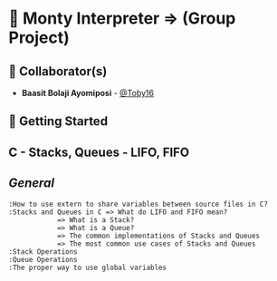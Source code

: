 # :snake: Monty Interpreter => (Group Project)


## :blue_book: Collaborator(s)

* **Baasit Bolaji Ayomiposi** - [@Toby16](https://github.com/Toby16)



## :running: Getting Started


## C - Stacks, Queues - LIFO, FIFO


## *General*

	:How to use extern to share variables between source files in C?
	:Stacks and Queues in C => What do LIFO and FIFO mean?
				=> What is a Stack?
				=> What is a Queue?
				=> The common implementations of Stacks and Queues
				=> The most common use cases of Stacks and Queues
	:Stack Operations
	:Queue Operations
	:The proper way to use global variables
